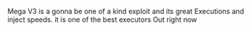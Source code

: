 Mega V3 is a gonna be one of a kind exploit and its great Executions and inject speeds. it is one of the best executors Out right now
